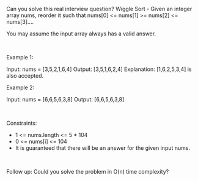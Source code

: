 Can you solve this real interview question? Wiggle Sort - Given an integer array nums, reorder it such that nums[0] <= nums[1] >= nums[2] <= nums[3]....

You may assume the input array always has a valid answer.

 

Example 1:


Input: nums = [3,5,2,1,6,4]
Output: [3,5,1,6,2,4]
Explanation: [1,6,2,5,3,4] is also accepted.


Example 2:


Input: nums = [6,6,5,6,3,8]
Output: [6,6,5,6,3,8]


 

Constraints:

 * 1 <= nums.length <= 5 * 104
 * 0 <= nums[i] <= 104
 * It is guaranteed that there will be an answer for the given input nums.

 

Follow up: Could you solve the problem in O(n) time complexity?